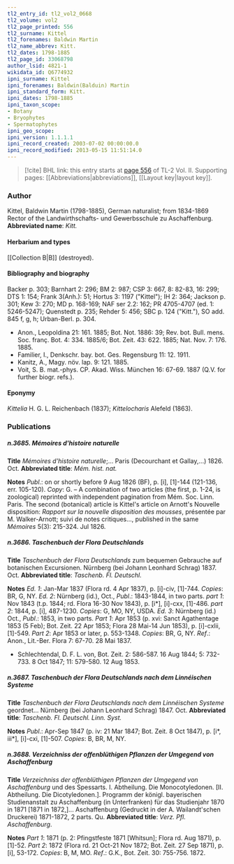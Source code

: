 ```yaml
---
tl2_entry_id: tl2_vol2_0668
tl2_volume: vol2
tl2_page_printed: 556
tl2_surname: Kittel
tl2_forenames: Baldwin Martin
tl2_name_abbrev: Kitt.
tl2_dates: 1798-1885
tl2_page_id: 33068798
author_lsid: 4821-1
wikidata_id: Q6774932
ipni_surname: Kittel
ipni_forenames: Baldwin(Balduin) Martin
ipni_standard_form: Kitt.
ipni_dates: 1798-1885
ipni_taxon_scope: 
- Botany
- Bryophytes
- Spermatophytes
ipni_geo_scope: 
ipni_version: 1.1.1.1
ipni_record_created: 2003-07-02 00:00:00.0
ipni_record_modified: 2013-05-15 11:51:14.0
---
```



> [!cite] BHL link: this entry starts at [page 556](https://www.biodiversitylibrary.org/page/33068798) of TL-2 Vol. II.
> Supporting pages: [[Abbreviations|abbreviations]], [[Layout key|layout key]].

### Author

Kittel, Baldwin Martin (1798-1885), German naturalist; from 1834-1869 Rector of the Landwirthschafts- und Gewerbsschule zu Aschaffenburg. 
**Abbreviated name**: *Kitt.*

#### Herbarium and types

[[Collection B|B]] (destroyed).

#### Bibliography and biography

Backer p. 303; Barnhart 2: 296; BM 2: 987; CSP 3: 667, 8: 82-83, 16: 299; DTS 1: 154; Frank 3(Anh.): 51; Hortus 3: 1197 ("Kittel"); IH 2: 364; Jackson p. 301; Kew 3: 270; MD p. 168-169; NAF ser 2.2: 162; PR 4705-4707 (ed. 1: 5246-5247); Quenstedt p. 235; Rehder 5: 456; SBC p. 124 ("Kitt."), SO add. 845 f, g, h; Urban-Berl. p. 304.
- Anon., Leopoldina 21: 161. 1885; Bot. Not. 1886: 39; Rev. bot. Bull. mens. Soc. franç. Bot. 4: 334. 1885/6; Bot. Zeit. 43: 622. 1885; Nat. Nov. 7: 176. 1885.
- Familier, I., Denkschr. bay. bot. Ges. Regensburg 11: 12. 1911.
- Kanitz, A., Magy. növ. lap. 9: 121. 1885.
- Voit, S. B. mat.-phys. CP. Akad. Wiss. München 16: 67-69. 1887 (Q.V. for further biogr. refs.).

#### Eponymy

*Kittelia* H. G. L. Reichenbach (1837); *Kittelocharis* Alefeld (1863).

### Publications

##### n.3685. Mémoires d'histoire naturelle

**Title**
*Mémoires d'histoire naturelle*;... Paris (Decourchant et Gallay,...) 1826. Oct.
**Abbreviated title**: *Mém. hist. nat.*

**Notes**
*Publ*.: on or shortly before 9 Aug 1826 (BF), p. \[i\], \[1\]-144 (121-136, err. 105-120). *Copy*: G. – A combination of two articles (the first, p. 1-24, is zoological) reprinted with independent pagination from Mém. Soc. Linn. Paris. The second (botanical) article is Kittel's article on Arnott's Nouvelle disposition: *Rapport sur la nouvelle disposition des mousses*, présentée par M. Walker-Arnott; suivi de notes critiques..., published in the same *Mémoires* 5(3): 215-324. Jul 1826.

##### n.3686. Taschenbuch der Flora Deutschlands

**Title**
*Taschenbuch der Flora Deutschlands* zum bequemen Gebrauche auf botanischen Excursionen. Nürnberg (bei Johann Leonhard Schrag) 1837. Oct.
**Abbreviated title**: *Taschenb. Fl. Deutschl.*

**Notes**
*Ed. 1*: Jan-Mar 1837 (Flora rd. 4 Apr 1837), p. \[i\]-civ, \[1\]-744. *Copies*: BR, G, NY.
*Ed. 2*: Nürnberg (id.), Oct., *Publ*.: 1843-1844, in two parts.
*part 1*: Nov 1843 (t.p. 1844; rd. Flora 16-30 Nov 1843), p. \[i\*\], \[i\]-cxx, \[1\]-486.
*part 2*: 1844, p. \[i\], 487-1230.
*Copies*: G, MO, NY, USDA.
*Ed. 3*: Nürnberg (id.) Oct., *Publ*.: 1853, in two parts.
*Part 1*: Apr 1853 (p. xvi: Sanct Agathentage 1853 (5 Feb); Bot. Zeit. 22 Apr 1853; Flora 28 Mai-14 Jun 1853), p. \[i\]-cxlii, \[1\]-549.
*Part 2*: Apr 1853 or later, p. 553-1348.
*Copies*: BR, G, NY.
*Ref*.: Anon., Lit.-Ber. Flora 7: 67-70. 28 Mai 1837.
- Schlechtendal, D. F. L. von, Bot. Zeit. 2: 586-587. 16 Aug 1844; 5: 732-733. 8 Oct 1847; 11: 579-580. 12 Aug 1853.

##### n.3687. Taschenbuch der Flora Deutschlands nach dem Linnéischen Systeme

**Title**
*Taschenbuch der Flora Deutschlands nach dem Linnéischen Systeme* geordnet... Nürnberg (bei Johann Leonhard Schrag) 1847. Oct.
**Abbreviated title**: *Taschenb. Fl. Deutschl. Linn. Syst.*

**Notes**
*Publ*.: Apr-Sep 1847 (p. iv: 21 Mar 1847; Bot. Zeit. 8 Oct 1847), p. \[i\*, iii\*\], \[i\]-cxi, \[1\]-507.
*Copies*: B, BR, M, NY.

##### n.3688. Verzeichniss der offenblüthigen Pflanzen der Umgegend von Aschaffenburg

**Title**
*Verzeichniss der offenblüthigen Pflanzen der Umgegend von Aschaffenburg* und des Spessarts. I. Abtheilung. Die Monocotyledonen. \[II. Abtheilung. Die Dicotyledonen.\]. Programm der königl. bayerischen Studienanstalt zu Aschaffenburg (in Unterfranken) für das Studienjahr 1870 in 1871 \[1871 in 1872,\]... Aschaffenburg (Gedruckt in der A. Wailandt'schen Druckerei) 1871-1872, 2 parts. Qu.
**Abbreviated title**: *Verz. Pfl. Aschaffenburg*.

**Notes**
*Part 1*: 1871 (p. 2: Pfingstfeste 1871 \[Whitsun\]; Flora rd. Aug 1871), p. \[1\]-52.
*Part 2*: 1872 (Flora rd. 21 Oct-21 Nov 1872; Bot. Zeit. 27 Sep 1871), p. \[i\], 53-172.
*Copies*: B, M, MO.
*Ref*.: G.K., Bot. Zeit. 30: 755-756. 1872.


